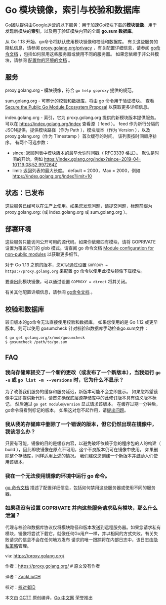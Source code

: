# Go 模块镜像，索引与校验和数据库

Go团队提供由Google运营的以下服务：用于加速Go模块下载的**模块镜像**，用于发现新模块的**索引**，以及用于验证模块内容的全局 **go.sum 数据库**。

从 Go 1.13 开始，go命令将默认使用模块镜像和校验和数据库。 有关这些服务的隐私信息，请参阅 [proxy.golang.org/privacy](proxy.golang.org/privacy) ，有关配置详细信息，请参阅 [go命令文档](https://golang.org/cmd/go/#hdr-Module_downloading_and_verification) ，包括如何禁用这些服务器或使用不同的服务器。 如果您依赖于非公共模块，请参阅 [配置你的环境的文档](https://golang.org/cmd/go/#hdr-Module_configuration_for_non_public_modules) 。

## 服务

proxy.golang.org  - 模块镜像，符合 `go help goproxy` 提供的规范。

sum.golang.org  - 可审计的校验和数据库，将由 go 命令用于验证模块。 查看 [Secure the Public Go Module Ecosystem Proposal](https://go.googlesource.com/proposal/+/master/design/25530-sumdb.md) 以获取更多详细信息。

index.golang.org  - 索引，它为 proxy.golang.org 提供的新模块版本提供服务。 可以在 https://index.golang.org/index 查看源（ feed ）。 feed 作为新行分隔的JSON提供，提供模块路径（作为 Path ），模块版本（作为 Version ），以及proxy.golang.org（作为 Timestamp ）首次缓存的时间。 该列表按时间顺序排序。 有两个可选参数：
* since: 返回列表中模块版本的最早允许时间戳（ RFC3339 格式）。 默认是时间的开始，例如 https://index.golang.org/index?since=2019-04-10T19:08:52.997264Z
* limit: 返回列表的最大长度。 default = 2000，Max = 2000，例如 https://index.golang.org/index?limit=10

## 状态：已发布

这些服务已经可以在生产上使用。如果您发现问题，请提交问题，标题前缀为 proxy.golang.org: (或 index.golang.org 或 sum.golang.org ）。

## 部署环境

这些服务只能访问公开可用的源代码。如果你依赖四有模块，请将 GOPRIVATE 设置为覆盖它们的 glob 模式。请查阅 go 命令文档 [Module configuration for non-public modules](https://golang.org/cmd/go/#hdr-Module_configuration_for_non_public_modules) 以获取更多细节。

对于 Go 1.13 之前的版本，您可以通过设置 `GOPROXY = https://proxy.golang.org` 来配置 go 命令以使用此模块镜像下载模块。

要退出此模块镜像，可以通过设置 `GOPROXY = direct` 将其关闭。

有关其他配置详细信息，请参阅 [go命令文档](https://golang.org/cmd/go/#hdr-Module_downloading_and_verification) 。

## 校验和数据库

较旧版本的go命令无法直接使用校验和数据库。 如果您使用的是 Go 1.12 或更早版本，则可以使用 gosumcheck 针对校验和数据库手动检查go.sum文件：
```
$ go get golang.org/x/mod/gosumcheck
$ gosumcheck /path/to/go.sum
```

## FAQ

### 我向存储库提交了一个新的更改（或发布了一个新版本），当我运行 `go -u` 或 `go list -m --versions` 时，它为什么不显示？

为了改善我们服务的缓存和服务延迟，新版本可能不会立即显示。 如果您希望镜像中立即提供新代码，请首先确保底层源存储库中的此修订版本具有语义版本标记。 然后通过 `go get module@version` 显式请求该版本。 在缓存过期一分钟后，go命令将看到标记的版本。 如果这对您不起作用，请[提出问题](https://github.com/golang/go/issues/new?title=proxy.golang.org%3A+)。

### 我从我的存储库中删除了一个错误的版本，但它仍然出现在镜像中，我该怎么办？

只要有可能，镜像的目的是缓存内容，以避免破坏依赖于您的程序包的人的构建（ build ），因此即使镜像在原点不可用，这个不良版本仍可在镜像中使用。 如果删除整个存储库，同样适用上述的情况。 我们建议您创建一个新版本并鼓励人们使用该版本。

### 我在一个无法使用镜像的环境中运行 go 命令。

[go 命令文档](https://golang.org/cmd/go/#hdr-Module_downloading_and_verification) 描述了配置详细信息，包括如何禁用这些服务器或使用不同的服务器。

### 如果我没有设置 GOPRIVATE 并向这些服务请求私有模块，那么什么泄漏？

代理与校验和数据库协议仅将模块路径和版本发送到远程服务器。如果您请求私有模块，镜像将尝试下载它，就像任何Go用户一样，并以相同的方式失败。有关失败请求的信息不会在任何地方发布 请求的唯一跟踪将在内部日志中，该日志由[隐私策略](https://proxy.golang.org/privacy)管理。

via: https://proxy.golang.org/

作者：https://proxy.golang.org/ # 原文没有作者

译者：[ZackLiuCH](https://github.com/ZackLiuCH)

校对：[校对者ID](https://github.com/校对者ID)

本文由 [GCTT](https://github.com/studygolang/GCTT) 原创编译，[Go 中文网](https://studygolang.com/) 荣誉推出